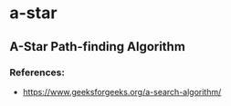 # a-star

## A-Star Path-finding Algorithm

### References:
-	https://www.geeksforgeeks.org/a-search-algorithm/


